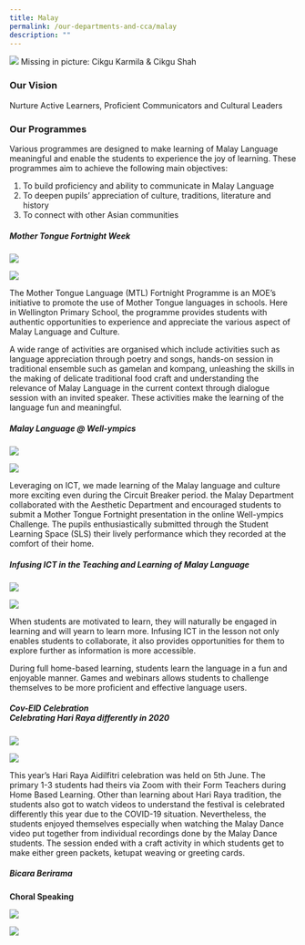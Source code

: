 ```yaml
---
title: Malay
permalink: /our-departments-and-cca/malay
description: ""
---
```

![](/images/malay%20language%20department%20i.png)
Missing in picture: Cikgu Karmila & Cikgu Shah

### Our Vision

Nurture Active Learners, Proficient Communicators and Cultural Leaders

### Our Programmes

Various programmes are designed to make learning of Malay Language meaningful and enable the students to experience the joy of learning. These programmes aim to achieve the following main objectives:
1. To build proficiency and ability to communicate in Malay Language
2. To deepen pupils’ appreciation of culture, traditions, literature and history
3. To connect with other Asian communities

##### Mother Tongue Fortnight Week
![](/images/pasted%20image%200.png)

![](/images/pasted%20image%200%20(1).png)

The Mother Tongue Language (MTL) Fortnight Programme is an MOE’s initiative to promote the use of Mother Tongue languages in schools. Here in Wellington Primary School, the programme provides students with authentic opportunities to experience and appreciate the various aspect of Malay Language and Culture. 

A wide range of activities are organised which include activities such as language appreciation through poetry and songs, hands-on session in traditional ensemble such as gamelan and kompang, unleashing the skills in the making of delicate traditional food craft and understanding the relevance of Malay Language in the current context through dialogue session with an invited speaker. These activities make the learning of the language fun and meaningful.

##### Malay Language @ Well-ympics
![](/images/pasted%20image%200%20(2).png)

![](/images/pasted%20image%200%20(3).png)

Leveraging on ICT, we made learning of the Malay language and culture more exciting even during the Circuit Breaker period. the Malay Department collaborated with the Aesthetic Department and encouraged students to submit a Mother Tongue Fortnight presentation in the online Well-ympics Challenge. The pupils enthusiastically submitted through the Student Learning Space (SLS) their lively performance which they recorded at the comfort of their home.

##### Infusing ICT in the Teaching and Learning of Malay Language

![](/images/Adjustments.jpg)

![](/images/deck.png)

When students are motivated to learn, they will naturally be engaged in learning and will yearn to learn more. Infusing ICT in the lesson not only enables students to collaborate, it also provides opportunities for them to explore further as information is more accessible.  

During full home-based learning, students learn the language in a fun and enjoyable manner. Games and webinars allows students to challenge themselves to be more proficient and effective language users.  

##### Cov-EID Celebration <br> Celebrating Hari Raya differently in 2020

![](/images/pasted%20image%200%20(4).png)

![](/images/pasted%20image%200%20(5).png)

This year’s Hari Raya Aidilfitri celebration was held on 5th June. The primary 1-3 students had theirs via Zoom with their Form Teachers during Home Based Learning. Other than learning about Hari Raya tradition, the students also got to watch videos to understand the festival is celebrated differently this year due to the COVID-19 situation. Nevertheless, the students enjoyed themselves especially when watching the Malay Dance video put together from individual recordings done by the Malay Dance students. The session ended with a craft activity in which students get to make either green packets, ketupat weaving or greeting cards. 

##### Bicara Berirama  
**Choral Speaking**

![](/images/Picture1.jpg)

![](/images/IMG_5096.jpg)